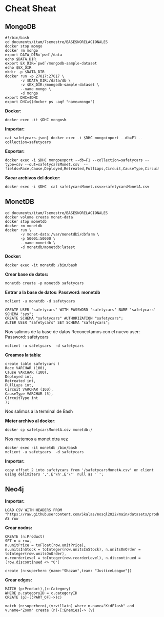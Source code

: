 # Cheat Sheat 
## MongoDB

```
#!/bin/bash
cd documents/itam/7semestre/BASESNORELACIONALES
docker stop mongo 
docker rm mongo 
export DATA_DIR=`pwd`/data
echo $DATA_DIR
export EX_DIR=`pwd`/mongodb-sample-dataset
echo $EX_DIR
mkdir -p $DATA_DIR
docker run -p 27017:27017 \
       -v $DATA_DIR:/data/db \
       -v $EX_DIR:/mongodb-sample-dataset \
       --name mongo \
       -d mongo
export DHC=$DHC
export DHC=$(docker ps -aqf "name=mongo")
```
**Docker:**
```
docker exec -it $DHC mongosh
```
**Importar:**
```
cat safetycars.json| docker exec -i $DHC mongoimport --db=F1 --collection=safetycars
```
**Exportar:**
```
docker exec -i $DHC mongoexport --db=F1 --collection=safetycars --type=csv --out=safetycarsMonet.csv  --fields=Race,Cause,Deployed,Retreated,FullLaps,Circuit,CauseType,CircuitType
```

**Sacar archivos del docker:**
```
docker exec -i $DHC  cat safetycarsMonet.csv>>safetycarsMonetA.csv
```

## MonetDB
```
cd documents/itam/7semestre/BASESNORELACIONALES
docker volume create monet-data
docker stop monetdb
docker rm monetdb
docker run \
       -v monet-data:/var/monetdb5/dbfarm \
       -p 50001:50000 \
       --name monetdb \
       -d monetdb/monetdb:latest
```
**Docker:**
```
docker exec -it monetdb /bin/bash
```
**Crear base de datos:**
```
monetdb create -p monetdb safetycars
```
**Entrar a la base de datos: Password: monetdb**
```
mclient -u monetdb -d safetycars

CREATE USER "safetycars" WITH PASSWORD 'safetycars' NAME 'safetycars' SCHEMA "sys";
CREATE SCHEMA "safetycars" AUTHORIZATION "safetycars";
ALTER USER "safetycars" SET SCHEMA "safetycars";
```
Nos salimos de la base de datos 
Reconectamos con el nuevo user: Password: safetycars
```
mclient -u safetycars  -d safetycars
```

**Creamos la tabla:**
```
create table safetycars (
Race VARCHAR (100),
Cause VARCHAR (100),
Deployed int,
Retreated int, 
FullLaps int, 
Circuit VARCHAR (100),
CauseType VARCHAR (5),
CircuitType int
); 
```
Nos salimos a la terminal de Bash 

**Meter archivo al docker:**
```
docker cp safetycarsMonetA.csv monetdb:/
```
Nos metemos a monet otra vez 
```
docker exec -it monetdb /bin/bash
mclient -u safetycars  -d safetycars
```
**Importar:**
```
copy offset 2 into safetycars from '/safetycarsMonetA.csv' on client using delimiters ',',E'\n',E'\"' null as ' ';
```
## Neo4j

**Importar:**
```
LOAD CSV WITH HEADERS FROM "https://raw.githubusercontent.com/Skalas/nosql2022/main/datasets/products.csv" AS row
```
**Crear nodos:**
```
CREATE (n:Product)
SET n = row,
n.unitPrice = toFloat(row.unitPrice),
n.unitsInStock = toInteger(row.unitsInStock), n.unitsOnOrder = toInteger(row.unitsOnOrder),
n.reorderLevel = toInteger(row.reorderLevel), n.discontinued = (row.discontinued <> "0")

create (n:superhero {name:"Shazam",team: "JusticeLeague"})
```
**Crear edges:**
```
MATCH (p:Product),(c:Category)
WHERE p.categoryID = c.categoryID
CREATE (p)-[:PART_OF]->(c)

match (n:superhero),(v:villain) where n.name="KidFlash" and v.name="Zoom" create (n)-[:Enemies]-> (v)
```
